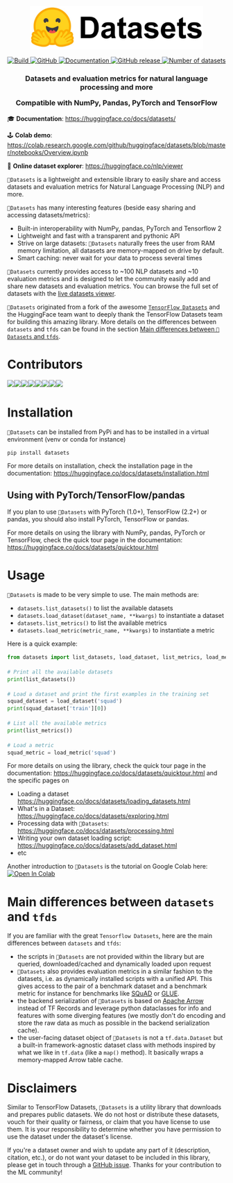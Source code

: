 <p align="center">
    <br>
    <img src="https://raw.githubusercontent.com/huggingface/datasets/master/docs/source/imgs/datasets_logo_name.jpg" width="400"/>
    <br>
<p>
<p align="center">
    <a href="https://circleci.com/gh/huggingface/datasets">
        <img alt="Build" src="https://img.shields.io/circleci/build/github/huggingface/datasets/master">
    </a>
    <a href="https://github.com/huggingface/datasets/blob/master/LICENSE">
        <img alt="GitHub" src="https://img.shields.io/github/license/huggingface/datasets.svg?color=blue">
    </a>
    <a href="https://huggingface.co/docs/datasets/index.html">
        <img alt="Documentation" src="https://img.shields.io/website/http/huggingface.co/docs/datasets/index.html.svg?down_color=red&down_message=offline&up_message=online">
    </a>
    <a href="https://github.com/huggingface/datasets/releases">
        <img alt="GitHub release" src="https://img.shields.io/github/release/huggingface/datasets.svg">
    </a>
    <a href="https://huggingface.co/datasets/">
        <img alt="Number of datasets" src="https://img.shields.io/endpoint?url=https://huggingface.co/api/shields/datasets&color=brightgreen">
    </a>
</p>

<h3 align="center">
<p> Datasets and evaluation metrics for natural language processing and more
<p> Compatible with NumPy, Pandas, PyTorch and TensorFlow
</h3>

🎓 **Documentation**: https://huggingface.co/docs/datasets/

🕹 **Colab demo**: https://colab.research.google.com/github/huggingface/datasets/blob/master/notebooks/Overview.ipynb

🔎 **Online dataset explorer**: https://huggingface.co/nlp/viewer

`🤗Datasets` is a lightweight and extensible library to easily share and access datasets and evaluation metrics for Natural Language Processing (NLP) and more.

`🤗Datasets` has many interesting features (beside easy sharing and accessing datasets/metrics):

- Built-in interoperability with NumPy, pandas, PyTorch and Tensorflow 2
- Lightweight and fast with a transparent and pythonic API
- Strive on large datasets: `🤗Datasets` naturally frees the user from RAM memory limitation, all datasets are memory-mapped on drive by default.
- Smart caching: never wait for your data to process several times

`🤗Datasets` currently provides access to ~100 NLP datasets and ~10 evaluation metrics and is designed to let the community easily add and share new datasets and evaluation metrics. You can browse the full set of datasets with the [live datasets viewer](https://huggingface.co/nlp/viewer).

`🤗Datasets` originated from a fork of the awesome [`TensorFlow Datasets`](https://github.com/tensorflow/datasets) and the HuggingFace team want to deeply thank the TensorFlow Datasets team for building this amazing library. More details on the differences between `datasets` and `tfds` can be found in the section [Main differences between `🤗Datasets` and `tfds`](#main-differences-between-🤗Datasets-and-tfds).

# Contributors

[![](https://sourcerer.io/fame/thomwolf/huggingface/datasets/images/0)](https://sourcerer.io/fame/thomwolf/huggingface/datasets/links/0)[![](https://sourcerer.io/fame/thomwolf/huggingface/datasets/images/1)](https://sourcerer.io/fame/thomwolf/huggingface/datasets/links/1)[![](https://sourcerer.io/fame/thomwolf/huggingface/datasets/images/2)](https://sourcerer.io/fame/thomwolf/huggingface/datasets/links/2)[![](https://sourcerer.io/fame/thomwolf/huggingface/datasets/images/3)](https://sourcerer.io/fame/thomwolf/huggingface/datasets/links/3)[![](https://sourcerer.io/fame/thomwolf/huggingface/datasets/images/4)](https://sourcerer.io/fame/thomwolf/huggingface/datasets/links/4)[![](https://sourcerer.io/fame/thomwolf/huggingface/datasets/images/5)](https://sourcerer.io/fame/thomwolf/huggingface/datasets/links/5)[![](https://sourcerer.io/fame/thomwolf/huggingface/datasets/images/6)](https://sourcerer.io/fame/thomwolf/huggingface/datasets/links/6)[![](https://sourcerer.io/fame/thomwolf/huggingface/datasets/images/7)](https://sourcerer.io/fame/thomwolf/huggingface/datasets/links/7)

# Installation

`🤗Datasets` can be installed from PyPi and has to be installed in a virtual environment (venv or conda for instance)

```bash
pip install datasets
```

For more details on installation, check the installation page in the documentation: https://huggingface.co/docs/datasets/installation.html

## Using with PyTorch/TensorFlow/pandas

If you plan to use `🤗Datasets` with PyTorch (1.0+), TensorFlow (2.2+) or pandas, you should also install PyTorch, TensorFlow or pandas.

For more details on using the library with NumPy, pandas, PyTorch or TensorFlow, check the quick tour page in the documentation: https://huggingface.co/docs/datasets/quicktour.html

# Usage

`🤗Datasets` is made to be very simple to use. The main methods are:

- `datasets.list_datasets()` to list the available datasets
- `datasets.load_dataset(dataset_name, **kwargs)` to instantiate a dataset
- `datasets.list_metrics()` to list the available metrics
- `datasets.load_metric(metric_name, **kwargs)` to instantiate a metric

Here is a quick example:

```python
from datasets import list_datasets, load_dataset, list_metrics, load_metric

# Print all the available datasets
print(list_datasets())

# Load a dataset and print the first examples in the training set
squad_dataset = load_dataset('squad')
print(squad_dataset['train'][0])

# List all the available metrics
print(list_metrics())

# Load a metric
squad_metric = load_metric('squad')
```

For more details on using the library, check the quick tour page in the documentation: https://huggingface.co/docs/datasets/quicktour.html and the specific pages on

- Loading a dataset https://huggingface.co/docs/datasets/loading_datasets.html
- What's in a Dataset: https://huggingface.co/docs/datasets/exploring.html
- Processing data with `🤗Datasets`: https://huggingface.co/docs/datasets/processing.html
- Writing your own dataset loading script: https://huggingface.co/docs/datasets/add_dataset.html
- etc

Another introduction to `🤗Datasets` is the tutorial on Google Colab here:
[![Open In Colab](https://colab.research.google.com/assets/colab-badge.svg)](https://colab.research.google.com/github/huggingface/datasets/blob/master/notebooks/Overview.ipynb)

# Main differences between `datasets` and `tfds`

If you are familiar with the great `Tensorflow Datasets`, here are the main differences between `datasets` and `tfds`:
- the scripts in `🤗Datasets` are not provided within the library but are queried, downloaded/cached and dynamically loaded upon request
- `🤗Datasets` also provides evaluation metrics in a similar fashion to the datasets, i.e. as dynamically installed scripts with a unified API. This gives access to the pair of a benchmark dataset and a benchmark metric for instance for benchmarks like [SQuAD](https://rajpurkar.github.io/SQuAD-explorer/) or [GLUE](https://gluebenchmark.com/).
- the backend serialization of `🤗Datasets` is based on [Apache Arrow](https://arrow.apache.org/) instead of TF Records and leverage python dataclasses for info and features with some diverging features (we mostly don't do encoding and store the raw data as much as possible in the backend serialization cache).
- the user-facing dataset object of `🤗Datasets` is not a `tf.data.Dataset` but a built-in framework-agnostic dataset class with methods inspired by what we like in `tf.data` (like a `map()` method). It basically wraps a memory-mapped Arrow table cache.

# Disclaimers

Similar to TensorFlow Datasets, `🤗Datasets` is a utility library that downloads and prepares public datasets. We do not host or distribute these datasets, vouch for their quality or fairness, or claim that you have license to use them. It is your responsibility to determine whether you have permission to use the dataset under the dataset's license.

If you're a dataset owner and wish to update any part of it (description, citation, etc.), or do not want your dataset to be included in this library, please get in touch through a [GitHub issue](https://github.com/huggingface/datasets/issues/new). Thanks for your contribution to the ML community!
